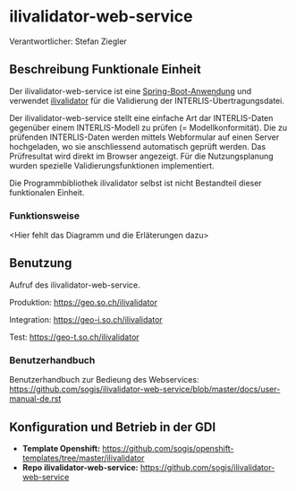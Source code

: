 # ilivalidator-web-service

Verantwortlicher: Stefan Ziegler

## Beschreibung Funktionale Einheit
Der ilivalidator-web-service ist eine [Spring-Boot-Anwendung](https://spring.io/projects/spring-boot) und verwendet [ilivalidator](https://github.com/claeis/ilivalidator) für die Validierung der INTERLIS-Übertragungsdatei.

Der ilivalidator-web-service  stellt eine einfache Art dar INTERLIS-Daten gegenüber einem INTERLIS-Modell zu prüfen (= Modellkonformität). Die zu prüfenden INTERLIS-Daten werden mittels Webformular auf einen Server hochgeladen, wo sie anschliessend automatisch geprüft werden. Das Prüfresultat wird direkt im Browser angezeigt.
Für die Nutzungsplanung wurden spezielle Validierungsfunktionen implementiert. 

Die Programmbibliothek ilivalidator selbst ist nicht Bestandteil dieser funktionalen Einheit. 

### Funktionsweise
<Hier fehlt das Diagramm und die Erläterungen dazu>

## Benutzung
Aufruf des ilivalidator-web-service.

Produktion: https://geo.so.ch/ilivalidator

Integration: https://geo-i.so.ch/ilivalidator

Test: https://geo-t.so.ch/ilivalidator

### Benutzerhandbuch
Benutzerhandbuch zur Bedieung des Webservices: https://github.com/sogis/ilivalidator-web-service/blob/master/docs/user-manual-de.rst

## Konfiguration und Betrieb in der GDI
* **Template Openshift:** https://github.com/sogis/openshift-templates/tree/master/ilivalidator
* **Repo ilivalidator-web-service:** https://github.com/sogis/ilivalidator-web-service


